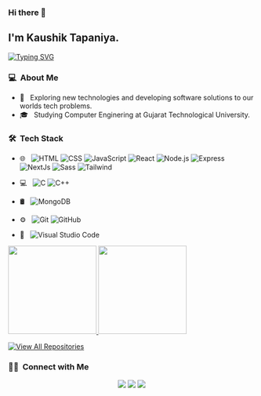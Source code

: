 ### Hi there 👋

<h2>I'm Kaushik Tapaniya.</h2>

<a href="https://git.io/typing-svg"><img src="https://readme-typing-svg.demolab.com?font=Fira+Code&pause=1000&width=435&lines=Welcome+to+my+GitHub+Profile!;I'm+a+Web+Developer+;Studying+Computer+Engineering+." alt="Typing SVG" /></a>


<h3> 💻 &nbsp;About Me </h3>

- 🤔 &nbsp; Exploring new technologies and developing software solutions to our worlds tech problems.
- 🎓 &nbsp; Studying Computer Enginering at Gujarat Technological University.


<h3> 🛠 &nbsp;Tech Stack</h3>

- 🌐 &nbsp;
  ![HTML](https://img.shields.io/badge/-HTML-333333?style=flat&logo=HTML5)
  ![CSS](https://img.shields.io/badge/-CSS-333333?style=flat&logo=CSS3&logoColor=1572B6)
  ![JavaScript](https://img.shields.io/badge/-JavaScript-333333?style=flat&logo=javascript)
  ![React](https://img.shields.io/badge/-React-333333?style=flat&logo=react)
  ![Node.js](https://img.shields.io/badge/-Node.js-333333?style=flat&logo=node.js)
  ![Express](https://img.shields.io/badge/-Express-333333?style=flat&logo=express)
  ![NextJs](https://img.shields.io/badge/-Next.Js-333333?style=flat&logo=nextdotjs)
  ![Sass](https://img.shields.io/badge/-Sass-333333?style=flat&logo=sass)
  ![Tailwind](https://img.shields.io/badge/-Tailwind-333333?style=flat&logo=tailwindcss)
  
 - 💻 &nbsp;
  ![C](https://img.shields.io/badge/-C-333333?style=flat&logo=c)
  ![C++](https://img.shields.io/badge/-C++-333333?style=flat&logo=cplusplus)
- 🛢 &nbsp;
  ![MongoDB](https://img.shields.io/badge/-MongoDB-333333?style=flat&logo=mongodb)
- ⚙️ &nbsp;
  ![Git](https://img.shields.io/badge/-Git-333333?style=flat&logo=git)
  ![GitHub](https://img.shields.io/badge/-GitHub-333333?style=flat&logo=github)
- 🔧 &nbsp;
  ![Visual Studio Code](https://img.shields.io/badge/-Visual%20Studio%20Code-333333?style=flat&logo=visual-studio-code&logoColor=007ACC)


<p>
<a href="https://github.com/Kaushik7984">
  <img height="180em" src="https://github-readme-stats.vercel.app/api?username=Kaushik7984&show_icons=true&theme=radical" />
  <img height="180em" src="https://github-readme-stats-eight-theta.vercel.app/api/top-langs/?username=Kaushik7984&theme=radical&layout=compact&exclude_lang=java+r" />
</a>
</p>

<div align="left">
  <a href="https://github.com/Kaushik7984?tab=repositories" target="_blank" >
    <img src="https://img.shields.io/badge/View_All_Repositories-181717?style=for-the-badge&logo=github&logoColor=white" alt="View All Repositories" />
  </a>
</div>

<h3> 🤝🏻 &nbsp;Connect with Me </h3>

<p align="center">
<a href="https://www.linkedin.com/in/kaushik-tapaniya-624142239/"><img src="https://img.shields.io/badge/-Kaushik%20Tapaniya-0077B5?style=flat-square&logo=Linkedin&logoColor=white"/></a>
<a href="mailto:kaushik7984@gmail.com"><img src="https://img.shields.io/badge/-kaushik7984@gmail.com-D14836?style=flat-square&logo=Gmail&logoColor=white"/></a>
<a href="https://www.instagram.com/kaushiiq_7x?igsh=bXdxYTNlNDN2cXk4"><img src="https://img.shields.io/badge/-kaushiiq_7x-FB3958?style=flat-square&logo=instagram&logoColor=white"/></a>


